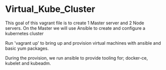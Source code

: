 # Virtual_Kube_Cluster

This goal of this vagrant file is to create 1 Master server and 2 Node servers. On the Master we will use Ansible to create and configure a kubernetes cluster

Run 'vagrant up' to bring up and provision virtual machines with ansible and basic yum packages.

During the provision, we run ansible to provide tooling for; docker-ce, kubelet and kubeadm.
